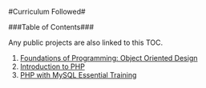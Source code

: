 #Curriculum Followed#

###Table of Contents###

Any public projects are also linked to this TOC.

1. [Foundations of Programming: Object Oriented Design](https://github.com/FinchPS/PHPCoursesNotes/blob/master/FoundationsofProgramming:ObjectOrientedDesign.md)
2. [Introduction to PHP](https://github.com/FinchPS/PHPCoursesNotes/blob/master/IntroductiontoPHP.md)
3. [PHP with MySQL Essential Training](https://github.com/FinchPS/PHPCoursesNotes/blob/master/PHP-with-MySQL-Essential-Training.md)
